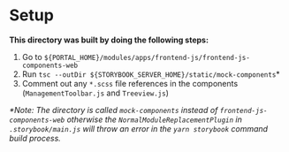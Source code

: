 # Setup

**This directory was built by doing the following steps:**

1. Go to `${PORTAL_HOME}/modules/apps/frontend-js/frontend-js-components-web`
1. Run `tsc --outDir ${STORYBOOK_SERVER_HOME}/static/mock-components`\*
1. Comment out any `*.scss` file references in the components (`ManagementToolbar.js` and `Treeview.js`)

_\*Note: The directory is called `mock-components` instead of `frontend-js-components-web` otherwise the `NormalModuleReplacementPlugin` in `.storybook/main.js` will throw an error in the `yarn storybook` command build process._
